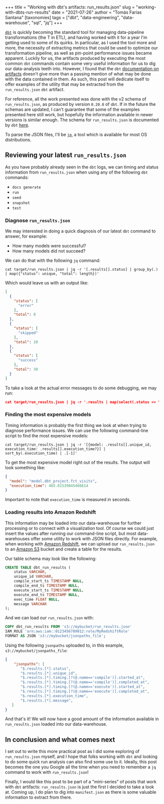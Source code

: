 +++
title = "Working with dbt's artifacts: run_results.json"
slug = "working-with-dbts-run-results"
date = "2021-07-26"
author = "Tomás Farías Santana"
[taxonomies]
tags = ["dbt", "data-engineering", "data-warehouse", "sql", "jq"]
+++

[`dbt`](https://www.getdbt.com/product/what-is-dbt/) is quickly becoming the standard tool for managing data-pipeline transformations (the T in ETL), and having worked with it for a year I'm getting used to some of its quirks. In particular, as I used the tool more and more, the necessity of extracting metrics that could be used to optimize our transformation pipeline, as well as pin-point performance issues became apparent. Luckily for us, the artifacts produced by executing the most common `dbt` commands contain some very useful information for us to dig our data-analysis teeth into. However, I found that the `dbt` [documentation on artifacts](https://docs.getdbt.com/reference/artifacts/dbt-artifacts) doesn't give more than a passing mention of what may be done with the data contained in them. As such, this post will dedicate itself to offer examples of the utility that may be extracted from the `run_results.json` `dbt` artifact.

For reference, all the work presented was done with the v2 schema of `run_results.json`, as produced by version `0.20.0` of `dbt`. If in the future the schemas are updated, I can't guarantee that some of the examples presented here still work, but hopefully the information available in newer versions is similar enough. The schema for `run_results.json` is documented by `dbt` [here](https://schemas.getdbt.com/dbt/run-results/v2.json).

To parse the JSON files, I'll be [`jq`](https://stedolan.github.io/jq/), a tool which is available for most OS distributions.

## Reviewing your latest `run_results.json`

As you have probably already seen in the `dbt` logs, we can timing and status information from `run_results.json` when using any of the following `dbt` commands:
* `docs generate`
* `run`
* `seed`
* `snapshot`
* `test`

### Diagnose `run_results.json`

We may interested in doing a quick diagnosis of our latest `dbt` command to answer, for example:

* How many models were successful?
* How many models did not succeed?

We can do that with the following `jq` command:

```shell
cat target/run_results.json | jq -r '[.results[].status] | group_by(.) | map({"status": unique, "total": length})'
```

Which would leave us with an output like:
```json
[
  {
    "status": [
      "error"
    ],
    "total": 8
  },
  {
    "status": [
      "skipped"
    ],
    "total": 10
  },
  {
    "status": [
      "success"
    ],
    "total": 30
  }
]
```

To take a look at the actual error messages to do some debugging, we may run:

```json
cat target/run_results.json | jq -r '.results | map(select(.status == "error")) | map({"model": .unique_id, "error_message": .message})'
```

### Finding the most expensive models

Timing information is probably the first thing we look at when trying to diagnose performance issues. We can use the following command-line script to find the most expensive models:

```shell
cat target/run_results.json | jq -r '[{model: .results[].unique_id, execution_time: .results[].execution_time?}] | sort_by(.execution_time) | .[-1]'
```

To get the most expensive model right out of the results. The output will look something like:

```json
{
  "model": "model.dbt_project.fct_visits",
  "execution_time": 465.81539845466614
}
```

Important to note that `execution_time` is measured in seconds.

### Loading results into Amazon Redshift

This information may be loaded into our data-warehouse for further processing or to connect with a visualization tool. Of course we could just insert the values after running our command-line script, but most data-warehouses offer some utility to work with JSON files directly. For example, when working with [Amazon Redshift](https://aws.amazon.com/redshift/), we can upload our `run_results.json` to an [Amazon S3](https://aws.amazon.com/s3/) bucket and create a table for the results.

Our table schema may look like the following:

```sql
CREATE TABLE dbt_run_results (
    status VARCHAR,
    unique_id VARCHAR,
    compile_start_ts TIMESTAMP NULL,
    compile_end_ts TIMESTAMP NULL,
    execute_start_ts TIMESTAMP NULL,
    execute_end_ts TIMESTAMP NULL,
    exec_time FLOAT NULL,
    message VARCHAR
);
```

And we can load our `run_results.json` with:

```sql
COPY dbt_run_results FROM 's3://mybucket/run_results.json'
IAM_ROLE 'arn:aws:iam::0123456789012:role/MyRedshiftRole'
FORMAT AS JSON 's3://mybucket/jsonpaths_file';
```

Using the following `jsonpaths` uploaded to, in this example, `s3://mybucket/jsonpaths_file`:

```json
{
    "jsonpaths": [
       "$.results.[*].status",
       "$.results.[*].unique_id",
       "$.results.[*].timing.[?(@.name=='compile')].started_at",
       "$.results.[*].timing.[?(@.name=='compile')].completed_at",
       "$.results.[*].timing.[?(@.name=='execute')].started_at",
       "$.results.[*].timing.[?(@.name=='execute')].completed_at",
       "$.results.[*].execution_time",
       "$.results.[*].message",
   ]
}
```

And that's it! We will now have a good amount of the information available in `run_results.json` loaded into our data-warehouse.

## In conclusion and what comes next

I set out to write this more practical post as I did some exploring of `run_results.json` myself, and I hope that folks working with `dbt` and looking to do some quick run analysis can also find some use to it. Ideally, this post becomes the one you Google all the time when you need to remember a `jq` command to work with `run_results.json`!

Finally, I would like this post to be part of a "mini-series" of posts that work with `dbt` artifacts: `run_results.json` is just the first I decided to take a look at. Coming up, I do plan to dig into `manifest.json` as there is some valuable information to extract from there.
